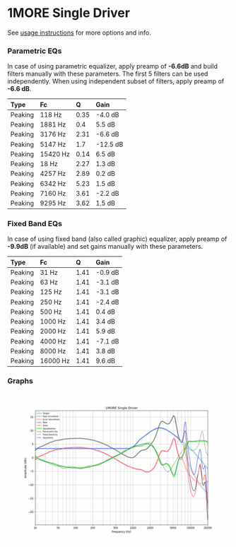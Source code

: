 # 1MORE Single Driver
See [usage instructions](https://github.com/jaakkopasanen/AutoEq#usage) for more options and info.

### Parametric EQs
In case of using parametric equalizer, apply preamp of **-6.6dB** and build filters manually
with these parameters. The first 5 filters can be used independently.
When using independent subset of filters, apply preamp of **-6.6 dB**.

| Type    | Fc       |    Q | Gain     |
|:--------|:---------|:-----|:---------|
| Peaking | 118 Hz   | 0.35 | -4.0 dB  |
| Peaking | 1881 Hz  | 0.4  | 5.5 dB   |
| Peaking | 3176 Hz  | 2.31 | -6.6 dB  |
| Peaking | 5147 Hz  | 1.7  | -12.5 dB |
| Peaking | 15420 Hz | 0.14 | 6.5 dB   |
| Peaking | 18 Hz    | 2.27 | 1.3 dB   |
| Peaking | 4257 Hz  | 2.89 | 0.2 dB   |
| Peaking | 6342 Hz  | 5.23 | 1.5 dB   |
| Peaking | 7160 Hz  | 3.61 | -2.2 dB  |
| Peaking | 9295 Hz  | 3.62 | 1.5 dB   |

### Fixed Band EQs
In case of using fixed band (also called graphic) equalizer, apply preamp of **-9.9dB**
(if available) and set gains manually with these parameters.

| Type    | Fc       |    Q | Gain    |
|:--------|:---------|:-----|:--------|
| Peaking | 31 Hz    | 1.41 | -0.9 dB |
| Peaking | 63 Hz    | 1.41 | -3.1 dB |
| Peaking | 125 Hz   | 1.41 | -3.1 dB |
| Peaking | 250 Hz   | 1.41 | -2.4 dB |
| Peaking | 500 Hz   | 1.41 | 0.4 dB  |
| Peaking | 1000 Hz  | 1.41 | 3.4 dB  |
| Peaking | 2000 Hz  | 1.41 | 5.9 dB  |
| Peaking | 4000 Hz  | 1.41 | -7.1 dB |
| Peaking | 8000 Hz  | 1.41 | 3.8 dB  |
| Peaking | 16000 Hz | 1.41 | 9.6 dB  |

### Graphs
![](./1MORE%20Single%20Driver.png)